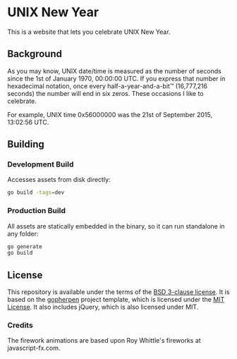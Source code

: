 # UNIX New Year

This is a website that lets you celebrate UNIX New Year.

## Background

As you may know, UNIX date/time is measured as the number of seconds since the 1st of January 1970, 00:00:00 UTC. If you express that number in hexadecimal notation, once every half-a-year-and-a-bit™ (16,777,216 seconds) the number will end in six zeros. These occasions I like to celebrate.

For example, UNIX time 0x56000000 was the 21st of September 2015, 13:02:56 UTC.

## Building

### Development Build

Accesses assets from disk directly:

```bash
go build -tags=dev
```

### Production Build

All assets are statically embedded in the binary, so it can run standalone in any folder:

```bash
go generate
go build
```

## License

This repository is available under the terms of the [BSD 3-clause license](https://opensource.org/licenses/BSD-3-Clause).
It is based on the [gopherpen](https://github.com/gopherjs/gopherpen) project template, which is licensed under the [MIT License](https://opensource.org/licenses/MIT). It also includes jQuery, which is also licensed under MIT.

### Credits
The firework animations are based upon Roy Whittle's fireworks at javascript-fx.com.
